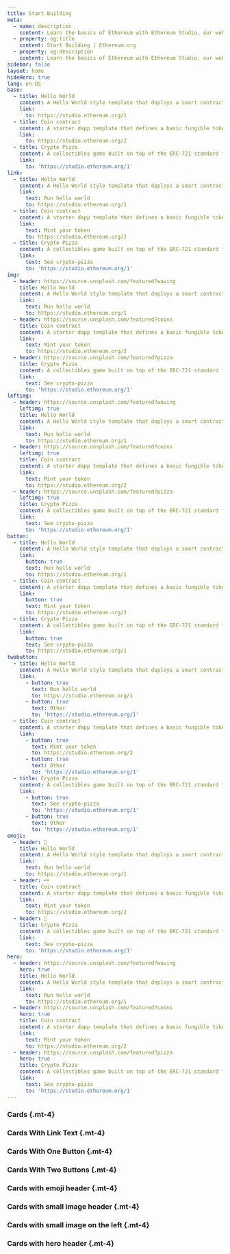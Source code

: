 ```yaml
---
title: Start Building
meta:
  - name: description
    content: Learn the basics of Ethereum with Ethereum Studio, our web-based IDE for building and testing smart contracts.
  - property: og:title
    content: Start Building | Ethereum.org
  - property: og:description
    content: Learn the basics of Ethereum with Ethereum Studio, our web-based IDE for building and testing smart contracts.
sidebar: false
layout: home
hideHero: true
lang: en-US
base:
  - title: Hello World
    content: A Hello World style template that deploys a smart contract with a configurable message, and renders it to the browser.
    link:
      to: https://studio.ethereum.org/1
  - title: Coin contract
    content: A starter dapp template that defines a basic fungible token you can create and send to others.
    link:
      to: https://studio.ethereum.org/2
  - title: Crypto Pizza
    content: A collectibles game built on top of the ERC-721 standard for creating unique tokens.
    link:
      to: 'https://studio.ethereum.org/1'
link:
  - title: Hello World
    content: A Hello World style template that deploys a smart contract with a configurable message, and renders it to the browser.
    link:
      text: Run hello world
      to: https://studio.ethereum.org/1
  - title: Coin contract
    content: A starter dapp template that defines a basic fungible token you can create and send to others.
    link:
      text: Mint your token
      to: https://studio.ethereum.org/2
  - title: Crypto Pizza
    content: A collectibles game built on top of the ERC-721 standard for creating unique tokens.
    link:
      text: See crypto-pizza
      to: 'https://studio.ethereum.org/1'
img:
  - header: https://source.unsplash.com/featured?waving
    title: Hello World
    content: A Hello World style template that deploys a smart contract with a configurable message, and renders it to the browser.
    link:
      text: Run hello world
      to: https://studio.ethereum.org/1
  - header: https://source.unsplash.com/featured?coins
    title: Coin contract
    content: A starter dapp template that defines a basic fungible token you can create and send to others.
    link:
      text: Mint your token
      to: https://studio.ethereum.org/2
  - header: https://source.unsplash.com/featured?pizza
    title: Crypto Pizza
    content: A collectibles game built on top of the ERC-721 standard for creating unique tokens.
    link:
      text: See crypto-pizza
      to: 'https://studio.ethereum.org/1'
leftimg:
  - header: https://source.unsplash.com/featured?waving
    leftimg: true
    title: Hello World
    content: A Hello World style template that deploys a smart contract with a configurable message, and renders it to the browser.
    link:
      text: Run hello world
      to: https://studio.ethereum.org/1
  - header: https://source.unsplash.com/featured?coins
    leftimg: true
    title: Coin contract
    content: A starter dapp template that defines a basic fungible token you can create and send to others.
    link:
      text: Mint your token
      to: https://studio.ethereum.org/2
  - header: https://source.unsplash.com/featured?pizza
    leftimg: true
    title: Crypto Pizza
    content: A collectibles game built on top of the ERC-721 standard for creating unique tokens.
    link:
      text: See crypto-pizza
      to: 'https://studio.ethereum.org/1'
button:
  - title: Hello World
    content: A Hello World style template that deploys a smart contract with a configurable message, and renders it to the browser.
    link:
      button: true
      text: Run hello world
      to: https://studio.ethereum.org/1
  - title: Coin contract
    content: A starter dapp template that defines a basic fungible token you can create and send to others.
    link:
      button: true
      text: Mint your token
      to: https://studio.ethereum.org/2
  - title: Crypto Pizza
    content: A collectibles game built on top of the ERC-721 standard for creating unique tokens.
    link:
      button: true
      text: See crypto-pizza
      to: https://studio.ethereum.org/1
twobutton:
  - title: Hello World
    content: A Hello World style template that deploys a smart contract with a configurable message, and renders it to the browser.
    link:
      - button: true
        text: Run hello world
        to: https://studio.ethereum.org/1
      - button: true
        text: Other
        to: 'https://studio.ethereum.org/1'
  - title: Coin contract
    content: A starter dapp template that defines a basic fungible token you can create and send to others.
    link:
      - button: true
        text: Mint your token
        to: https://studio.ethereum.org/2
      - button: true
        text: Other
        to: 'https://studio.ethereum.org/1'
  - title: Crypto Pizza
    content: A collectibles game built on top of the ERC-721 standard for creating unique tokens.
    link:
      - button: true
        text: See crypto-pizza
        to: 'https://studio.ethereum.org/1'
      - button: true
        text: Other
        to: 'https://studio.ethereum.org/1'
emoji:
  - header: 👋
    title: Hello World
    content: A Hello World style template that deploys a smart contract with a configurable message, and renders it to the browser.
    link:
      text: Run hello world
      to: https://studio.ethereum.org/1
  - header: 🗝
    title: Coin contract
    content: A starter dapp template that defines a basic fungible token you can create and send to others.
    link:
      text: Mint your token
      to: https://studio.ethereum.org/2
  - header: 🍕
    title: Crypto Pizza
    content: A collectibles game built on top of the ERC-721 standard for creating unique tokens.
    link:
      text: See crypto-pizza
      to: 'https://studio.ethereum.org/1'
hero:
  - header: https://source.unsplash.com/featured?waving
    hero: true
    title: Hello World
    content: A Hello World style template that deploys a smart contract with a configurable message, and renders it to the browser.
    link:
      text: Run hello world
      to: https://studio.ethereum.org/1
  - header: https://source.unsplash.com/featured?coins
    hero: true
    title: Coin contract
    content: A starter dapp template that defines a basic fungible token you can create and send to others.
    link:
      text: Mint your token
      to: https://studio.ethereum.org/2
  - header: https://source.unsplash.com/featured?pizza
    hero: true
    title: Crypto Pizza
    content: A collectibles game built on top of the ERC-721 standard for creating unique tokens.
    link:
      text: See crypto-pizza
      to: 'https://studio.ethereum.org/1'
---
```


<div class="page">

### Cards {.mt-4}

<CardList :items="$page.frontmatter.base" />

### Cards With Link Text {.mt-4}

<CardList :items="$page.frontmatter.link" />

### Cards With One Button {.mt-4}

<CardList :items="$page.frontmatter.button" />

### Cards With Two Buttons {.mt-4}

<CardList :items="$page.frontmatter.twobutton" />

### Cards with emoji header {.mt-4}

<CardList :items="$page.frontmatter.emoji" />

<!-- ### Cards with image header {.mt-4}
<CardList :items="$page.frontmatter.emoji" /> -->

### Cards with small image header {.mt-4}

<CardList :items="$page.frontmatter.img" />

### Cards with small image on the left {.mt-4}

<CardList :items="$page.frontmatter.leftimg" />

### Cards with hero header {.mt-4}

<CardList :items="$page.frontmatter.hero" />
</div>

<BuildPage />
